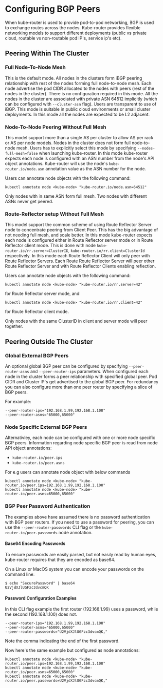 # Configuring BGP Peers

When kube-router is used to provide pod-to-pod networking, BGP is used to exchange routes across the nodes. Kube-router
provides flexible networking models to support different deployments (public vs private cloud, routable vs non-routable
pod IP's, service ip's etc).

## Peering Within The Cluster
### Full Node-To-Node Mesh

This is the default mode. All nodes in the clusters form iBGP peering
relationship with rest of the nodes forming full node-to-node mesh. Each node
advertise the pod CIDR allocated to the nodes with peers (rest of the nodes in
the cluster).  There is no configuration required in this mode. All the nodes in
the cluster are associated with private ASN 64512 implicitly (which can be
configured with `--cluster-asn` flag). Users are transparent to use of iBGP.
This mode is suitable in public cloud environments or small cluster deployments.
In this mode all the nodes are expected to be L2 adjacent.

### Node-To-Node Peering Without Full Mesh

This model support more than a single AS per cluster to allow AS per rack or AS
per node models. Nodes in the cluster does not form full node-to-node mesh.
Users has to explicitly select this mode by specifying `--nodes-full-mesh=false`
when launching kube-router. In this mode kube-router expects each node is
configured with an ASN number from the node's API object annotations. Kube-router
will use the node's `kube-router.io/node.asn` annotation value as the ASN
number for the node.

Users can annotate node objects with the following command:

```
kubectl annotate node <kube-node> "kube-router.io/node.asn=64512"
```

Only nodes with in same ASN form full mesh. Two nodes with different ASNs never
get peered.

### Route-Reflector setup  Without Full Mesh

This model support the common scheme of using Route Reflector Server node to concentrate 
peering from Client Peer. This has the big advantage of not needing full mesh, and
scale better. In this mode kube-router expects each node is configured either in 
Route Reflector server mode or in Route Reflector client mode. This is done 
with node `kube-router.io/rr.server=ClusterID`, `kube-router.io/rr.client=ClusterId`
respectively. In this mode each Route Reflector Client will only peer with Route
Reflector Servers. Each Route Route Reflector Server will peer other Route Reflector
Server and with Route Reflector Clients enabling reflection.

Users can annotate node objects with the following command:

```
kubectl annotate node <kube-node> "kube-router.io/rr.server=42"
```

for Route Reflector server mode, and 

```
kubectl annotate node <kube-node> "kube-router.io/rr.client=42"
```

for Route Reflector client mode.

Only nodes with the same ClusterID in client and server mode will peer together.


## Peering Outside The Cluster
### Global External BGP Peers

An optional global BGP peer can be configured by specifying `--peer-router-asns`
and `--peer-router-ips` parameters. When configured each node in the cluster
forms a peer relationship with specified global peer. Pod CIDR and Cluster IP's
get advertised to the global BGP peer. For redundancy you can also configure
more than one peer router by specifying a slice of BGP peers.

For example:
```
--peer-router-ips="192.168.1.99,192.168.1.100"
--peer-router-asns="65000,65000"
```

### Node Specific External BGP Peers

Alternativley, each node can be configured with one or more node specific BGP
peers. Information regarding node specific BGP peer is read from node API object
annotations:
- `kube-router.io/peer.ips`
- `kube-router.io/peer.asns`


For e.g users can annotate node object with below commands
```
kubectl annotate node <kube-node> "kube-router.io/peer.ips=192.168.1.99,192.168.1.100"
kubectl annotate node <kube-node> "kube-router.io/peer.asns=65000,65000"
```

### BGP Peer Password Authentication

The examples above have assumed there is no password authentication with BGP
peer routers. If you need to use a password for peering, you can use the
`--peer-router-passwords` CLI flag or the `kube-router.io/peer.passwords` node
annotation.

#### Base64 Encoding Passwords

To ensure passwords are easily parsed, but not easily read by human eyes,
kube-router requires that they are encoded as base64.

On a Linux or MacOS system you can encode your passwords on the command line:
```
$ echo "SecurePassword" | base64
U2VjdXJlUGFzc3dvcmQK
```

#### Password Configuration Examples

In this CLI flag example the first router (192.168.1.99) uses a password, while
the second (192.168.1.100) does not.
```
--peer-router-ips="192.168.1.99,192.168.1.100"
--peer-router-asns="65000,65000"
--peer-router-passwords="U2VjdXJlUGFzc3dvcmQK,"
```

Note the comma indicating the end of the first password.

Now here's the same example but configured as node annotations:
```
kubectl annotate node <kube-node> "kube-router.io/peer.ips=192.168.1.99,192.168.1.100"
kubectl annotate node <kube-node> "kube-router.io/peer.asns=65000,65000"
kubectl annotate node <kube-node> "kube-router.io/peer.passwords=U2VjdXJlUGFzc3dvcmQK,"
```
